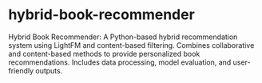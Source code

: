 # hybrid-book-recommender
Hybrid Book Recommender: A Python-based hybrid recommendation system using LightFM and content-based filtering. Combines collaborative and content-based methods to provide personalized book recommendations. Includes data processing, model evaluation, and user-friendly outputs.
